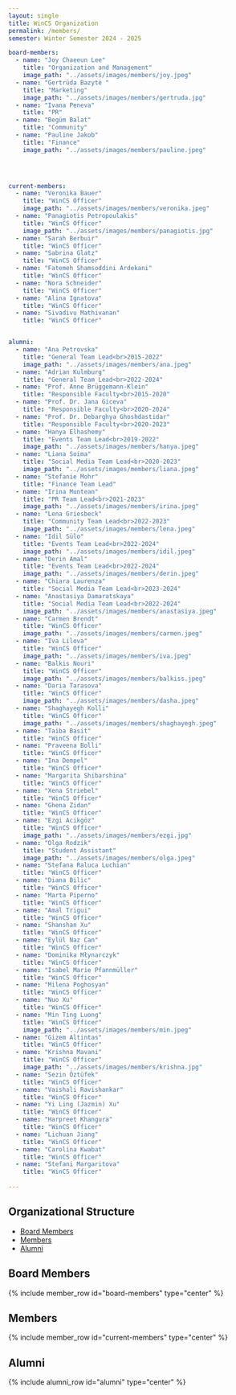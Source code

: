 ```yaml
---
layout: single
title: WinCS Organization
permalink: /members/
semester: Winter Semester 2024 - 2025

board-members:
  - name: "Joy Chaeeun Lee"
    title: "Organization and Management"
    image_path: "../assets/images/members/joy.jpeg"
  - name: "Gertrūda Bazytė "
    title: "Marketing"
    image_path: "../assets/images/members/gertruda.jpg"  
  - name: "Ivana Peneva"
    title: "PR"
  - name: "Begüm Balat"
    title: "Community"
  - name: "Pauline Jakob"
    title: "Finance"
    image_path: "../assets/images/members/pauline.jpeg"
  



current-members:
  - name: "Veronika Bauer"
    title: "WinCS Officer"
    image_path: "../assets/images/members/veronika.jpeg"
  - name: "Panagiotis Petropoulakis"
    title: "WinCS Officer"
    image_path: "../assets/images/members/panagiotis.jpg"
  - name: "Sarah Berbuir"
    title: "WinCS Officer"
  - name: "Sabrina Glatz"
    title: "WinCS Officer"
  - name: "Fatemeh Shamsoddini Ardekani"
    title: "WinCS Officer"
  - name: "Nora Schneider"
    title: "WinCS Officer"
  - name: "Alina Ignatova"
    title: "WinCS Officer"
  - name: "Sivadivu Mathivanan"
    title: "WinCS Officer"


alumni:
  - name: "Ana Petrovska"
    title: "General Team Lead<br>2015-2022"
    image_path: "../assets/images/members/ana.jpeg"
  - name: "Adrian Kulmburg"
    title: "General Team Lead<br>2022-2024"
  - name: "Prof. Anne Brüggemann-Klein"
    title: "Responsible Faculty<br>2015-2020"
  - name: "Prof. Dr. Jana Giceva"
    title: "Responsible Faculty<br>2020-2024"
  - name: "Prof. Dr. Debarghya Ghoshdastidar"
    title: "Responsible Faculty<br>2020-2023"
  - name: "Hanya Elhashemy"
    title: "Events Team Lead<br>2019-2022"
    image_path: "../assets/images/members/hanya.jpeg"
  - name: "Liana Soima"
    title: "Social Media Team Lead<br>2020-2023"
    image_path: "../assets/images/members/liana.jpeg"
  - name: "Stefanie Mohr"
    title: "Finance Team Lead"
  - name: "Irina Muntean"
    title: "PR Team Lead<br>2021-2023"
    image_path: "../assets/images/members/irina.jpeg"
  - name: "Lena Griesbeck"
    title: "Community Team Lead<br>2022-2023"
    image_path: "../assets/images/members/lena.jpeg"
  - name: "Idil Sülo"
    title: "Events Team Lead<br>2022-2024"
    image_path: "../assets/images/members/idil.jpeg"
  - name: "Derin Amal"
    title: "Events Team Lead<br>2022-2024"
    image_path: "../assets/images/members/derin.jpeg"
  - name: "Chiara Laurenza"
    title: "Social Media Team Lead<br>2023-2024"
  - name: "Anastasiya Damaratskaya"
    title: "Social Media Team Lead<br>2022-2024"
    image_path: "../assets/images/members/anastasiya.jpeg"
  - name: "Carmen Brendt"
    title: "WinCS Officer"
    image_path: "../assets/images/members/carmen.jpeg"
  - name: "Iva Lilova"
    title: "WinCS Officer"
    image_path: "../assets/images/members/iva.jpeg"
  - name: "Balkis Nouri"
    title: "WinCS Officer"
    image_path: "../assets/images/members/balkiss.jpeg"
  - name: "Daria Tarasova"
    title: "WinCS Officer"
    image_path: "../assets/images/members/dasha.jpeg"
  - name: "Shaghayegh Kolli"
    title: "WinCS Officer"
    image_path: "../assets/images/members/shaghayegh.jpeg"
  - name: "Taiba Basit"
    title: "WinCS Officer"
  - name: "Praveena Bolli"
    title: "WinCS Officer"
  - name: "Ina Dempel"
    title: "WinCS Officer"
  - name: "Margarita Shibarshina"
    title: "WinCS Officer"
  - name: "Xena Striebel"
    title: "WinCS Officer"
  - name: "Ghena Zidan"
    title: "WinCS Officer"
  - name: "Ezgi Acikgöz"
    title: "WinCS Officer"
    image_path: "../assets/images/members/ezgi.jpg"
  - name: "Olga Rodzik"
    title: "Student Assistant"
    image_path: "../assets/images/members/olga.jpeg"
  - name: "Stefana Raluca Luchian"
    title: "WinCS Officer"
  - name: "Diana Bilic"
    title: "WinCS Officer"
  - name: "Marta Piperno"
    title: "WinCS Officer"
  - name: "Amal Trigui"
    title: "WinCS Officer"
  - name: "Shanshan Xu"
    title: "WinCS Officer"
  - name: "Eylül Naz Can"
    title: "WinCS Officer"
  - name: "Dominika Młynarczyk"
    title: "WinCS Officer"
  - name: "Isabel Marie Pfannmüller"
    title: "WinCS Officer"
  - name: "Milena Poghosyan"
    title: "WinCS Officer"
  - name: "Nuo Xu"
    title: "WinCS Officer"
  - name: "Min Ting Luong"
    title: "WinCS Officer"
    image_path: "../assets/images/members/min.jpeg"
  - name: "Gizem Altintas"
    title: "WinCS Officer"
  - name: "Krishna Mavani"
    title: "WinCS Officer"
    image_path: "../assets/images/members/krishna.jpg"
  - name: "Sezin Öztüfek"
    title: "WinCS Officer"
  - name: "Vaishali Ravishankar"
    title: "WinCS Officer"
  - name: "Yi Ling (Jazmin) Xu"
    title: "WinCS Officer"
  - name: "Harpreet Khangura"
    title: "WinCS Officer"
  - name: "Lichuan Jiang"
    title: "WinCS Officer"
  - name: "Carolina Kwabat"
    title: "WinCS Officer"
  - name: "Stefani Margaritova"
    title: "WinCS Officer"
  
---
```


## Organizational Structure

- [Board Members](#board-members)
- [Members](#current-members)
- [Alumni](#alumni)

<h2 id="board-members">Board Members</h2>
{% include member_row id="board-members" type="center" %}


<h2 id="current-members">Members</h2>
{% include member_row id="current-members" type="center" %}


<h2 id="alumni">Alumni</h2>
{% include alumni_row id="alumni" type="center" %}
